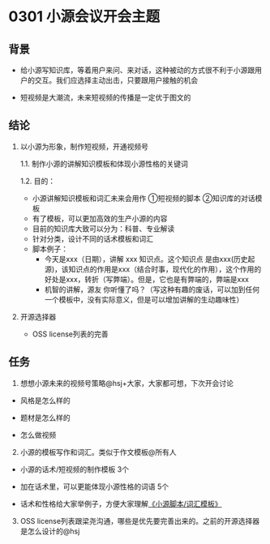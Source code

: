 # 0301 小源会议开会主题

## 背景

* 给小源写知识库，等着用户来问、来对话，这种被动的方式很不利于小源跟用户的交互。我们应选择主动出击，只要跟用户接触的机会

* 短视频是大潮流，未来短视频的传播是一定优于图文的

## 结论
1. 以小源为形象，制作短视频，开通视频号

    1.1. 制作小源的讲解知识模板和体现小源性格的关键词

    1.2. 目的：
    * 小源讲解知识模板和词汇未来会用作 ①短视频的脚本 ②知识库的对话模板
    * 有了模板，可以更加高效的生产小源的内容
    *  目前的知识库大致可以分为：科普、专业解读
    * 针对分类，设计不同的话术模板和词汇
    * 脚本例子：
        * 今天是xxx（日期），讲解 xxx 知识点。这个知识点 是由xxx(历史起源)，该知识点的作用是xxx（结合时事，现代化的作用），这个作用的好处是xxx，转折（写弊端）。但是，它也是有弊端的，弊端是xxx
        * 机智的讲解，源友 你听懂了吗？（写这种有趣的废话，可以加到任何一个模板中，没有实际意义，但是可以增加讲解的生动趣味性）

2. 开源选择器
    * OSS license列表的完善

## 任务

1. 想想小源未来的视频号策略@hsj+大家，大家都可想，下次开会讨论

* 风格是怎么样的

* 题材是怎么样的

* 怎么做视频

2. 小源的模板写作和词汇。类似于作文模板@所有人

* 小源的话术/短视频的制作模板 3个

* 加在话术里，可以更能体现小源性格的词语 5个

* 话术和性格给大家举例子，方便大家理解[《小源脚本/词汇模板》](%3Cspan%3E%3Cp%3Ehttps://shimo.im/sheets/yRQGDcRwYjXQyHkH/MODOC/%3C/p%3E%3C/span%3E)

3. OSS license列表跟梁尧沟通，哪些是优先要完善出来的。之前的开源选择器是怎么设计的@hsj
